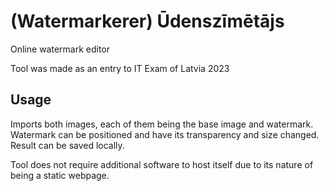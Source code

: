 # (Watermarkerer) Ūdenszīmētājs
Online watermark editor

Tool was made as an entry to IT Exam of Latvia 2023

## Usage
Imports both images, each of them being the base image and watermark. Watermark can be positioned and have its transparency and size changed.
Result can be saved locally.

Tool does not require additional software to host itself due to its nature of being a static webpage.
